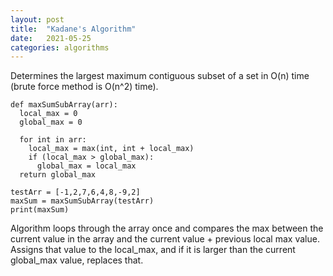 ```yaml
---
layout: post
title:  "Kadane's Algorithm"
date:   2021-05-25
categories: algorithms
---
```


Determines the largest maximum contiguous subset of a set in O(n) time (brute force method is O(n^2) time).

```
def maxSumSubArray(arr):
  local_max = 0
  global_max = 0

  for int in arr:
    local_max = max(int, int + local_max)
    if (local_max > global_max):
      global_max = local_max
  return global_max

testArr = [-1,2,7,6,4,8,-9,2]
maxSum = maxSumSubArray(testArr)
print(maxSum)
```
Algorithm loops through the array once and compares the max between the current value in the array and the current value + previous local max value. Assigns that value to the local_max, and if it is larger than the current global_max value, replaces that.
